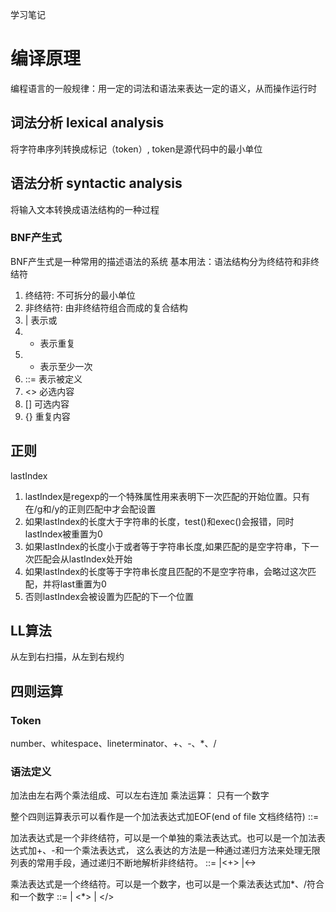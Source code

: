 学习笔记
# 编译原理
编程语言的一般规律：用一定的词法和语法来表达一定的语义，从而操作运行时
## 词法分析 lexical analysis
将字符串序列转换成标记（token）, token是源代码中的最小单位
## 语法分析 syntactic analysis
将输入文本转换成语法结构的一种过程
### BNF产生式
BNF产生式是一种常用的描述语法的系统
基本用法：语法结构分为终结符和非终结符
1. 终结符: 不可拆分的最小单位
2. 非终结符: 由非终结符组合而成的复合结构
3. | 表示或
4. * 表示重复
5. + 表示至少一次
6. ::= 表示被定义
7. <> 必选内容
8. [] 可选内容
9. {} 重复内容

## 正则
lastIndex
1. lastIndex是regexp的一个特殊属性用来表明下一次匹配的开始位置。只有在/g和/y的正则匹配中才会配设置
2. 如果lastIndex的长度大于字符串的长度，test()和exec()会报错，同时lastIndex被重置为0
3. 如果lastIndex的长度小于或者等于字符串长度,如果匹配的是空字符串，下一次匹配会从lastIndex处开始
4. 如果lastIndex的长度等于字符串长度且匹配的不是空字符串，会略过这次匹配，并将last重置为0
5. 否则lastIndex会被设置为匹配的下一个位置

## LL算法
  从左到右扫描，从左到右规约

## 四则运算
### Token
number、whitespace、lineterminator、+、-、*、/

### 语法定义
加法由左右两个乘法组成、可以左右连加
乘法运算： 只有一个数字

整个四则运算表示可以看作是一个加法表达式加EOF(end of file 文档终结符)
<Expression> ::= 
  <AdditiveExpression><EOF>

加法表达式是一个非终结符，可以是一个单独的乘法表达式。也可以是一个加法表达式加+、-和一个乘法表达式，
这么表达的方法是一种通过递归方法来处理无限列表的常用手段，通过递归不断地解析非终结符。
<AdditiveExpression> ::=
<MultiplicativeExpression>
|<AdditiveExpression><+><MultiplicativeExpression>
|<AdditiveExpression><-><MultiplicativeExpression>

乘法表达式是一个终结符。可以是一个数字，也可以是一个乘法表达式加*、/符合和一个数字
<MultiplicativeExpression> ::=
<Number>
| <MultiplicativeExpression><*><Number>
| <MultiplicativeExpression></><Number>


